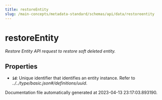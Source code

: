 ```yaml
---
title: restoreEntity
slug: /main-concepts/metadata-standard/schemas/api/data/restoreentity
---
```


# restoreEntity

*Restore Entity API request to restore soft deleted entity.*

## Properties

- **`id`**: Unique identifier that identifies an entity instance. Refer to *../../type/basic.json#/definitions/uuid*.


Documentation file automatically generated at 2023-04-13 23:17:03.893190.
